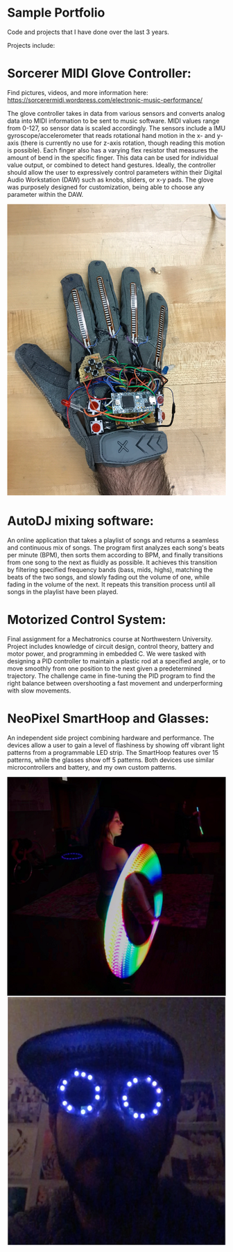 # Sample Portfolio
Code and projects that I have done over the last 3 years.

Projects include: 

# Sorcerer MIDI Glove Controller:
Find pictures, videos, and more information here: https://sorcerermidi.wordpress.com/electronic-music-performance/

The glove controller takes in data from various sensors and converts analog data into MIDI information to be sent to music software. MIDI values range from 0-127, so sensor data is scaled accordingly.
The sensors include a IMU gyroscope/accelerometer that reads rotational hand motion in the x- and y- axis (there is currently no use for z-axis rotation, though reading this motion is possible). Each finger also has a varying flex resistor that measures the amount of bend in the specific finger. This data can be used for individual value output, or combined to detect hand gestures.
Ideally, the controller should allow the user to expressively control parameters within their Digital Audio Workstation (DAW) such as knobs, sliders, or x-y pads. The glove was purposely designed for customization, being able to choose any parameter within the DAW.
 
 
 ![The Glove!](https://github.com/victorlalo/Portfolio/blob/master/Sorcerer%20MIDI%20Glove/Pictures/Latest%20Prototype.JPG)
 
 
# AutoDJ mixing software:
 An online application that takes a playlist of songs and returns a seamless and continuous mix of songs. The program first analyzes each song's beats per minute (BPM), then sorts them according to BPM, and finally transitions from one song to the next as fluidly as possible. It achieves this transition by filtering specified frequency bands (bass, mids, highs), matching the beats of the two songs, and slowly fading out the volume of one, while fading in the volume of the next. It repeats this transition process until all songs in the playlist have been played.
 
 
 
# Motorized Control System:
 Final assignment for a Mechatronics course at Northwestern University. Project includes knowledge of circuit design, control theory,      battery and motor power, and programming in embedded C. We were tasked with designing a PID controller to maintain a plastic rod at a specified angle, or to move smoothly from one position to the next given a predetermined trajectory. The challenge came in fine-tuning the PID program to find the right balance between overshooting a fast movement and underperforming with slow movements.
 
 
 
# NeoPixel SmartHoop and Glasses:
 An independent side project combining hardware and performance. The devices allow a user to gain a level of flashiness by showing off vibrant light patterns from a programmable LED strip. The SmartHoop features over 15 patterns, while the glasses show off 5 patterns. Both devices use similar microcontrollers and battery, and my own custom patterns.
 
 
![Hoop!](https://github.com/victorlalo/Portfolio/blob/master/Hoop%20and%20Glasses/Pictures%20and%20Videos/Long%20Exposure%20Rainbow.JPG)
![Glasses](https://github.com/victorlalo/Portfolio/blob/master/Hoop%20and%20Glasses/Pictures%20and%20Videos/Glasses.png)
